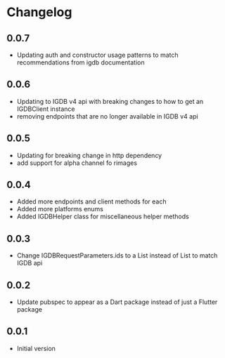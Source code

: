 # Changelog

## 0.0.7
- Updating auth and constructor usage patterns to match recommendations from igdb documentation

## 0.0.6
- Updating to IGDB v4 api with breaking changes to how to get an IGDBClient instance
- removing endpoints that are no longer available in IGDB v4 api

## 0.0.5
- Updating for breaking change in http dependency
- add support for alpha channel fo rimages

## 0.0.4
- Added more endpoints and client methods for each
- Added more platforms enums
- Added IGDBHelper class for miscellaneous helper methods

## 0.0.3
- Change IGDBRequestParameters.ids to a List<int> instead of List<string> to match IGDB api

## 0.0.2
- Update pubspec to appear as a Dart package instead of just a Flutter package

## 0.0.1
- Initial version
